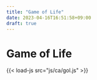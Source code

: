 ```yaml
---
title: "Game of Life"
date: 2023-04-16T16:51:58+09:00
draft: true
---
```


# Game of Life

{{< load-js src="js/ca/gol.js" >}}
<div id="canvas-container"></div>